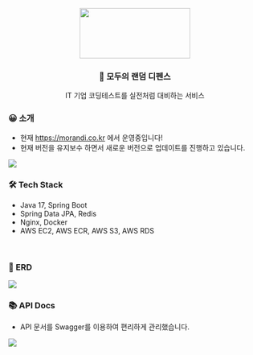 <p align="center">
  <img src="https://github.com/SWM-Morandi/Backend/assets/51875177/117d05e4-6517-45db-9012-ae47dee04c77" width="220" height="100">
</p>
<h3 align="center">🎲 모두의 랜덤 디펜스</h3>
<p align="center">IT 기업 코딩테스트를 실전처럼 대비하는 서비스</p>
<p align="center"></p>

<h3 align="left">😀 소개</h3>

 - 현재 https://morandi.co.kr 에서 운영중입니다!
 - 현재 버전을 유지보수 하면서 새로운 버전으로 업데이트를 진행하고 있습니다.
<img src="https://github.com/SWM-Morandi/Backend/assets/51875177/09f4a800-0136-487d-8a65-0be5265667a2">

<h3 align="left">🛠️ Tech Stack</h3>

- Java 17, Spring Boot
- Spring Data JPA, Redis
- Nginx, Docker
- AWS EC2, AWS ECR, AWS S3, AWS RDS 
<br>


<h3 align="left">📄 ERD</h3>
<img src="https://github.com/SWM-Morandi/Backend/assets/51875177/c219d4eb-1062-4298-a893-9447f400742a">

<br>

<h3 align="left">📚 API Docs</h3>

- API 문서를 Swagger를 이용하여 편리하게 관리했습니다.
<img src="https://github.com/SWM-Morandi/Backend/assets/51875177/5ac9f0b5-5fdc-48dd-ae29-f00349fd32ce">






